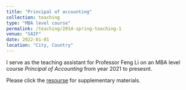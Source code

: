 ```yaml
---
title: "Principal of accounting"
collection: teaching
type: "MBA level course"
permalink: /teaching/2014-spring-teaching-1
venue: "SAIF"
date: 2022-01-01
location: "City, Country"
---
```


I serve as the teaching assistant for Professor Feng Li on an MBA level course _Principal of Accounting_ from year 2021 to presesnt.

<!--Heading 1
======-->

Please click the [resourse](https://github.com/thegreenflamingo/academicpages.github.io/blob/master/_teaching/PA%20tutorial.pdf) for supplementary materials. 
